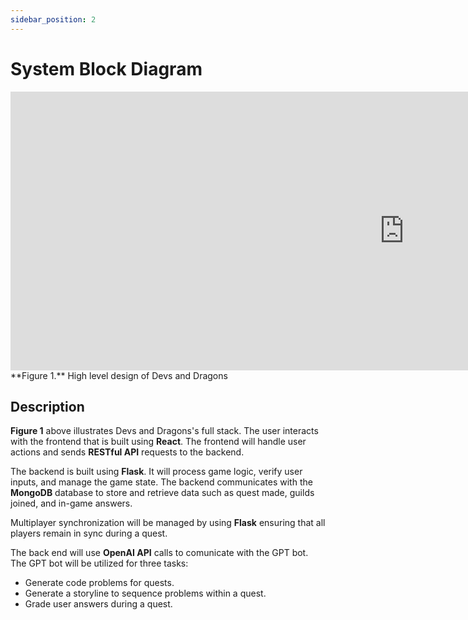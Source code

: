 ```yaml
---
sidebar_position: 2
---
```


# System Block Diagram

<iframe width="1260" height="446" src="https://media.discordapp.net/attachments/1303099585173917737/1315507795898142783/System_Block_Diag.png?ex=6757a99b&is=6756581b&hm=4ae346db56b40483e1e0c1bbf0291ddf4103ef5d70059bc6f873b123644e42c3&=&format=webp&quality=lossless&width=1440&height=510" frameborder="0" scrolling="no" allow="fullscreen; clipboard-read; clipboard-write" allowfullscreen></iframe>
**Figure 1.** High level design of Devs and Dragons

## Description
**Figure 1** above illustrates Devs and Dragons's full stack. The user interacts with the frontend that is built using **React**. The frontend will handle user actions and sends **RESTful API** requests to the backend.

The backend is built using **Flask**. It will process game logic, verify user inputs, and manage the game state. The backend communicates with the **MongoDB** database to store and retrieve data such as quest made, guilds joined, and in-game answers. 

Multiplayer synchronization will be managed by using **Flask** ensuring that all players remain in sync during a quest.

The back end will use **OpenAI API** calls to comunicate with the GPT bot. The GPT bot will be utilized for three tasks:
- Generate code problems for quests.
- Generate a storyline to sequence problems within a quest.
- Grade user answers during a quest.
